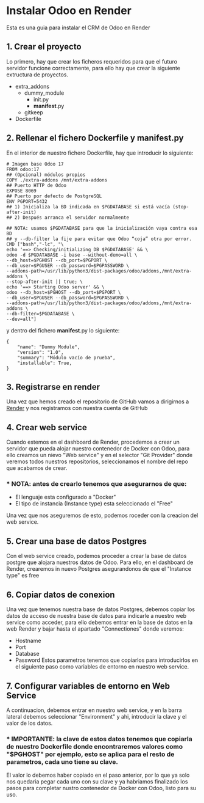 # Instalar Odoo en Render

Esta es una guia para instalar el CRM de Odoo en Render

## 1. Crear el proyecto
   Lo primero, hay que crear los ficheros requeridos para que el futuro servidor funcione correctamente, para ello hay que crear la siguiente extructura de proyectos.
   - extra_addons
       - dummy_module
            - init.py
            - __manifest__.py
       -  gitkeep
   - Dockerfile
  
## 2. Rellenar el fichero Dockerfile y __manifest__.py

En el interior de nuestro fichero Dockerfile, hay que introducir lo siguiente:
```
# Imagen base Odoo 17
FROM odoo:17
## (Opcional) módulos propios
COPY ./extra-addons /mnt/extra-addons
## Puerto HTTP de Odoo
EXPOSE 8069
## Puerto por defecto de PostgreSQL
ENV PGPORT=5432
## 1) Inicializa la BD indicada en $PGDATABASE si está vacía (stop-after-init)
## 2) Después arranca el servidor normalmente

## NOTA: usamos $PGDATABASE para que la inicialización vaya contra esa BD
## y --db-filter la fije para evitar que Odoo “coja” otra por error.
CMD ["bash","-lc", "\
echo '==> Checking/initializing DB $PGDATABASE' && \
odoo -d $PGDATABASE -i base --without-demo=all \
--db_host=$PGHOST --db_port=$PGPORT \
--db_user=$PGUSER --db_password=$PGPASSWORD \
--addons-path=/usr/lib/python3/dist-packages/odoo/addons,/mnt/extra-addons \
--stop-after-init || true; \
echo '==> Starting Odoo server' && \
odoo --db_host=$PGHOST --db_port=$PGPORT \
--db_user=$PGUSER --db_password=$PGPASSWORD \
--addons-path=/usr/lib/python3/dist-packages/odoo/addons,/mnt/extra-addons \
--db-filter=$PGDATABASE \
--dev=all"]
```
y dentro del fichero __manifest__.py lo siguiente:
```
{
    "name": "Dummy Module",
    "version": "1.0",
    "summary": "Módulo vacío de prueba",
    "installable": True,
}
```


## 3. Registrarse en render
  Una vez que hemos creado el repositorio de GitHub vamos a dirigirnos a [Render](https://render.com) y nos registramos con nuestra cuenta de GitHub
   
## 4. Crear web service
  Cuando estemos en el dashboard de Render, procedemos a crear un servidor que pueda alojar nuestro contenedor de Docker con Odoo, para ello creamos un nievo "Web service" y en el selector "Git Provider" donde veremos todos nuestros repositorios, seleccionamos el nombre del repo que acabamos de crear.
### * NOTA: antes de crearlo tenemos que asegurarnos de que:
  * El lenguaje esta configurado a "Docker"
  * El tipo de instancia (Instance type) esta seleccionado el "Free"

Una vez que nos aseguremos de esto, podemos roceder con la creacion del web service.

## 5. Crear una base de datos Postgres
  Con el web service creado, podemos proceder a crear la base de datos postgre que alojara nuestros datos de Odoo. Para ello, en el dashboard de Render, crearemos in nuevo Postgres asegurandonos de que el "Instance type" es free

## 6. Copiar datos de conexion
   Una vez que tenemos nuestra base de datos Postgres, debemos copiar los datos de acceso de nuestra base de datos para indicarle a nuestro web service como acceder, para ello debemos entrar en la base de datos en la web Render y bajar hasta el apartado "Connectiones" donde veremos:
   * Hostname
   * Port
   * Database
   * Password
Estos parametros tenemos que copiarlos para introducirlos en el siguiente paso como variables de entorno en nuestro web service.

## 7. Configurar variables de entorno en Web Service
   A continuacion, debemos entrar en nuestro web service, y en la barra lateral debemos seleccionar "Environment" y ahi, introducir la clave y el valor de los datos.
###  * IMPORTANTE: la clave de estos datos tenemos que copiarla de nuestro Dockerfile donde encontraremos valores como "$PGHOST" por ejemplo, esto se aplica para el resto de parametros, cada uno tiene su clave.
El valor lo debemos haber copiado en el paso anterior, por lo que ya solo nos quedaria pegar cada uno con su clave y ya habriamos finalizado los pasos para completar nustro contenedor de Docker con Odoo, listo para su uso. 
